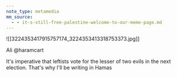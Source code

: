 ```yaml
---
note_type: metamedia
mm_source:
  - - it-s-still-free-palestine-welcome-to-our-meme-page.md
---
```


![[3224353417915757174_3224353413318753373.jpg]]

Ali
@haramcart

It's imperative that leftists vote for the
lesser of two evils in the next election.
That's why I'll be writing in Hamas

